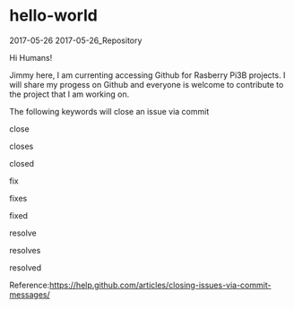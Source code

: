 # hello-world
2017-05-26
2017-05-26_Repository

Hi Humans!

Jimmy here, I am currenting accessing Github for Rasberry Pi3B projects.
I will share my progess on Github and everyone is welcome to contribute to the project that I am working on.

The following keywords will close an issue via commit 

close

closes

closed

fix

fixes

fixed

resolve

resolves

resolved

Reference:https://help.github.com/articles/closing-issues-via-commit-messages/
